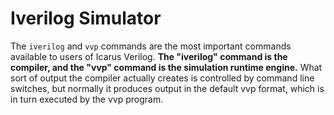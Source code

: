 # Iverilog Simulator

The `iverilog` and `vvp` commands are the most important commands available to users of Icarus Verilog. **The "iverilog" command is the compiler, and the "vvp" command is the simulation runtime engine.** What sort of output the compiler actually creates is controlled by command line switches, but normally it produces output in the default vvp format, which is in turn executed by the vvp program.
